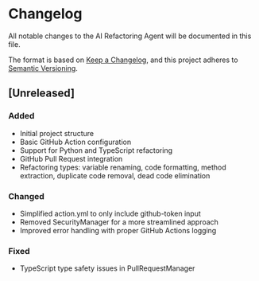 # Changelog

All notable changes to the AI Refactoring Agent will be documented in this file.

The format is based on [Keep a Changelog](https://keepachangelog.com/en/1.0.0/),
and this project adheres to [Semantic Versioning](https://semver.org/spec/v2.0.0.html).

## [Unreleased]

### Added
- Initial project structure
- Basic GitHub Action configuration
- Support for Python and TypeScript refactoring
- GitHub Pull Request integration
- Refactoring types: variable renaming, code formatting, method extraction, duplicate code removal, dead code elimination

### Changed
- Simplified action.yml to only include github-token input
- Removed SecurityManager for a more streamlined approach
- Improved error handling with proper GitHub Actions logging

### Fixed
- TypeScript type safety issues in PullRequestManager
